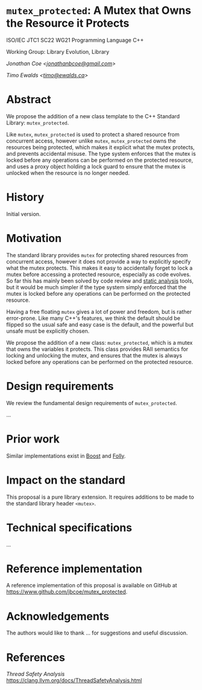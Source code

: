 <!-- markdownlint-disable MD029, MD041 -->

# `mutex_protected`: A Mutex that Owns the Resource it Protects

ISO/IEC JTC1 SC22 WG21 Programming Language C++

Working Group: Library Evolution, Library

_Jonathan Coe \<<jonathanbcoe@gmail.com>\>_

_Timo Ewalds \<<timo@ewalds.ca>\>_

# Abstract

We propose the addition of a new class template to the C++ Standard Library: `mutex_protected`.

Like `mutex`, `mutex_protected` is used to protect a shared resource from concurrent access,
however unlike `mutex`, `mutex_protected` owns the resources being protected, which makes it
explicit what the mutex protects, and prevents accidental misuse. The type system enforces that
the mutex is locked before any operations can be performed on the protected resource, and uses
a proxy object holding a lock guard to ensure that the mutex is unlocked when the resource is no
longer needed.

# History

Initial version.

# Motivation

The standard library provides `mutex` for protecting shared resources from concurrent access,
however it does not provide a way to explicitly specify what the mutex protects. This makes it
easy to accidentally forget to lock a mutex before accessing a protected resource, especially as
code evolves. So far this has mainly been solved by code review and
[static analysis](https://clang.llvm.org/docs/ThreadSafetyAnalysis.html) tools, but it would be
much simpler if the type system simply enforced that the mutex is locked before any operations can
be performed on the protected resource.

Having a free floating `mutex` gives a lot of power and freedom, but is rather error-prone.
Like many C++'s features, we think the default should be flipped so the usual safe and easy
case is the default, and the powerful but unsafe must be explicitly chosen.

We propose the addition of a new class: `mutex_protected`, which is a mutex that owns the variables
it protects. This class provides RAII semantics for locking and unlocking the mutex, and ensures
that the mutex is always locked before any operations can be performed on the protected resource.

# Design requirements

We review the fundamental design requirements of `mutex_protected`.

...

# Prior work

Similar implementations exist in
[Boost](https://www.boost.org/doc/libs/1_81_0/doc/html/thread/sds.html) and
[Folly](https://github.com/facebook/folly/blob/main/folly/docs/Synchronized.md).

# Impact on the standard

This proposal is a pure library extension. It requires additions to be made to
the standard library header `<mutex>`.

# Technical specifications

...

# Reference implementation

A reference implementation of this proposal is available on GitHub at
<https://www.github.com/jbcoe/mutex_protected>.

# Acknowledgements

The authors would like to thank
...
for suggestions and useful discussion.

# References

_Thread Safety Analysis_\
<https://clang.llvm.org/docs/ThreadSafetyAnalysis.html>
